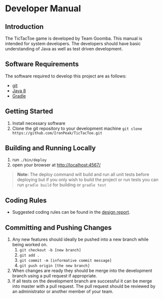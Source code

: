 # Developer Manual

## Introduction
The TicTacToe game is developed by Team Goomba. This manual is intended for system developers. The developers should have basic understanding of Java as well as test driven development.

## Software Requirements
The software required to develop this project are as follows:

* [git](https://git-scm.com/book/en/v2/Getting-Started-Installing-Git)
* [Java 8](http://www.oracle.com/technetwork/java/javase/downloads/jdk8-downloads-2133151.html)
* [Gradle](https://docs.gradle.org/current/userguide/installation.html)

## Getting Started
1. Install necessary software
2. Clone the git repository to your development machine `git clone https://github.com/IronPeak/TicTacToe.git`

## Building and Running Locally
1. run `./bin/deploy`
2. open your browser at [http://localhost:4567/](http://localhost:4567/)

> **Note:** The deploy command will build and run all unit tests before  deploying but if you only wish to build the project or run tests you can run `gradle build` for building or `gradle test`

## Coding Rules
* Suggested coding rules can be found in the [design report](https://github.com/IronPeak/TicTacToe/blob/master/docs/DesignReport.md).

## Committing and Pushing Changes
1. Any new features should ideally be pushed into a new branch while being worked on.
	1. `git checkout -b [new branch]`
	2. `git add .`
	3. `git commit -m [informative commit message]`
	4. `git push origin [the new branch]`
2. When changes are ready they should be merge into the development branch using a pull request if appropriate.
3. If all tests on the development branch are successful it can be merge into master with a pull request. The pull request should be reviewed by an administrator or another member of your team.
